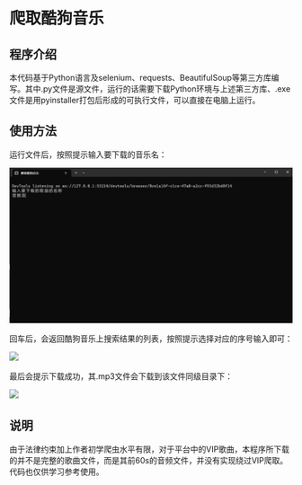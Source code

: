 # 爬取酷狗音乐

## 程序介绍

本代码基于Python语言及selenium、requests、BeautifulSoup等第三方库编写。其中.py文件是源文件，运行的话需要下载Python环境与上述第三方库、.exe文件是用pyinstaller打包后形成的可执行文件，可以直接在电脑上运行。

## 使用方法

运行文件后，按照提示输入要下载的音乐名：

![](https://github.com/Poseidon-fan/-/blob/main/img/p1.png?raw=true)

回车后，会返回酷狗音乐上搜索结果的列表，按照提示选择对应的序号输入即可：

![]([C:\Users\86186\Desktop\33215ce93108806f8655d5728c2bc29.png](https://github.com/Poseidon-fan/-/blob/main/img/p2.png?raw=true))

最后会提示下载成功，其.mp3文件会下载到该文件同级目录下：

![]([C:\Users\86186\Desktop\33215ce93108806f8655d5728c2bc29.png](https://github.com/Poseidon-fan/-/blob/main/img/p3.png?raw=true))

## 说明

由于法律约束加上作者初学爬虫水平有限，对于平台中的VIP歌曲，本程序所下载的并不是完整的歌曲文件，而是其前60s的音频文件，并没有实现绕过VIP爬取。代码也仅供学习参考使用。
